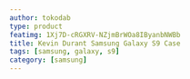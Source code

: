 ```yaml
---
author: tokodab
type: product
featimg: 1Xj7D-cRGXRV-NZjmBrWOa8IByanbNWBb
title: Kevin Durant Samsung Galaxy S9 Case
tags: [samsung, galaxy, s9]
category: [samsung]
---
```

